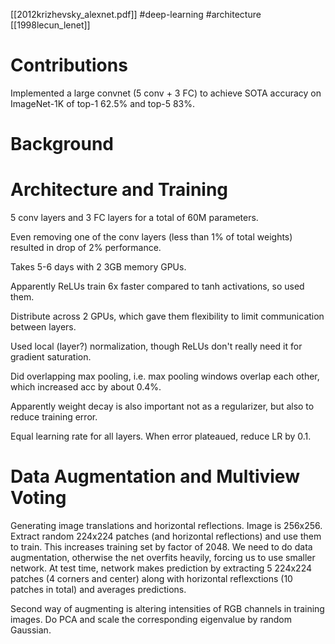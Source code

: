 [[2012krizhevsky_alexnet.pdf]]
#deep-learning
#architecture
[[1998lecun_lenet]]

# Contributions 
   Implemented a large convnet (5 conv + 3 FC) to achieve SOTA accuracy on ImageNet-1K of top-1 62.5% and top-5 83%. 

# Background 


# Architecture and Training

   5 conv layers and 3 FC layers for a total of 60M parameters. 

   Even removing one of the conv layers (less than 1% of total weights) resulted in drop of 2% performance. 

   Takes 5-6 days with 2 3GB memory GPUs. 

   Apparently ReLUs train 6x faster compared to tanh activations, so used them. 

   Distribute across 2 GPUs, which gave them flexibility to limit communication between layers. 

   Used local (layer?) normalization, though ReLUs don't really need it for gradient saturation. 

   Did overlapping max pooling, i.e. max pooling windows overlap each other, which increased acc by about 0.4%. 

   Apparently weight decay is also important not as a regularizer, but also to reduce training error. 

   Equal learning rate for all layers. When error plateaued, reduce LR by 0.1.  

# Data Augmentation and Multiview Voting
   
   Generating image translations and horizontal reflections. Image is 256x256. Extract random 224x224 patches (and horizontal reflections) and use them to train. This increases training set by factor of 2048. We need to do data augmentation, otherwise the net overfits heavily, forcing us to use smaller network. At test time, network makes prediction by extracting 5 224x224 patches (4 corners and center) along with horizontal reflexctions (10 patches in total) and averages predictions. 

   Second way of augmenting is altering intensities of RGB channels in training images. Do PCA and scale the corresponding eigenvalue by random Gaussian. 
